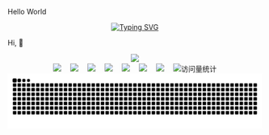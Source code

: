 Hello World
<div align="center">
  
  <!-- dynamic typing effect 动态打字效果 -->
  <div align="center">
    <a href="https://blog.sunguoqi.com/">
      <img src="https://readme-typing-svg.demolab.com?font=Fira+Code&pause=1000&width=435&lines=console.log(%22Hello%2C%20World%22);Happy EveryDay!&center=true&size=27" alt="Typing SVG" />
    </a>
  </div>

</div>

Hi, :car:



<div align="center">
  <!-- knock code pictures 敲代码的图片 -->
  <img src="https://cdn.jsdelivr.net/gh/sun0225SUN/sun0225SUN/assets/images/coding.gif" /><br>

  <!-- profile logo 个人资料徽标 -->
  <div align="center">
    <a href="https://note.yueya.info/"><img src="https://img.shields.io/badge/Website-博客-blue" /></a>&emsp;
    <a href="https://weibo.com/lixiaomingr/"><img src="https://img.shields.io/badge/Weibo-微博-blue" /></a>&emsp;
    <a href="http://fanfou.com/ilikui/"><img src="https://img.shields.io/badge/FanFou-饭否-c32136" /></a>&emsp;
    <a href="https://box.sunguoqi.com/weixin_mp"><img src="https://img.shields.io/badge/WeChat-微信-07c160" /></a>&emsp;
    <a href="https://space.bilibili.com/448488855/"><img src="https://img.shields.io/badge/Bilibili-B站-ff69b4" /></a>&emsp;
    <a href="https://www.cnblogs.com/yueyaboke/"><img src="https://img.shields.io/badge/CNBLOGS-博客园-c32136" /></a>&emsp;
    <a href="https://www.zhihu.com/people/lixiaomingr/"><img src="https://img.shields.io/badge/Zhihu-知乎-blue" /></a>&emsp;
    <!-- visitor statistics logo 访客数统计徽标 -->
    <img src="https://komarev.com/ghpvc/?username=likuii&label=Views&color=0e75b6&style=flat" alt="访问量统计" />
  </div>

  <!-- Snake Code Contribution Map 贪吃蛇代码贡献图 -->
  <img src="https://raw.githubusercontent.com/likuii/likuii/main/assets/github-contribution-grid-snake.svg" />

</div>



